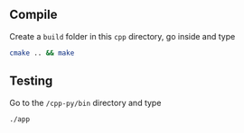 ## Compile
Create a `build` folder in this `cpp` directory, go inside and type
```sh
cmake .. && make
```

## Testing
Go to the `/cpp-py/bin` directory and type
```sh
./app
```
